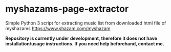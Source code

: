 
# myshazams-page-extractor

Simple Python 3 script for extracting music list from downloaded html file of myshazams <https://www.shazam.com/myshazam>

__Repository is currently under development, therefore it does not have installation/usage instructions. If you need help beforehand, contact me.__
